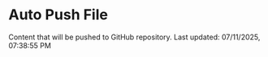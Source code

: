 # Auto Push File

Content that will be pushed to GitHub repository.
Last updated: 07/11/2025, 07:38:55 PM